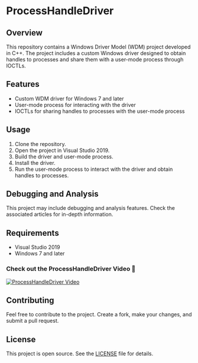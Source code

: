# **ProcessHandleDriver**

## **Overview**

This repository contains a Windows Driver Model (WDM) project developed in C++. The project includes a custom Windows driver designed to obtain handles to processes and share them with a user-mode process through IOCTLs.

## **Features**

- Custom WDM driver for Windows 7 and later
- User-mode process for interacting with the driver
- IOCTLs for sharing handles to processes with the user-mode process

## **Usage**

1. Clone the repository.
2. Open the project in Visual Studio 2019.
3. Build the driver and user-mode process.
4. Install the driver.
5. Run the user-mode process to interact with the driver and obtain handles to processes.

## **Debugging and Analysis**

This project may include debugging and analysis features. Check the associated articles for in-depth information.

## **Requirements**

- Visual Studio 2019
- Windows 7 and later


### Check out the ProcessHandleDriver Video 🚀

[![ProcessHandleDriver Video](https://img.youtube.com/vi/I8bwdFQbsrI/0.jpg)](https://www.youtube.com/watch?v=I8bwdFQbsrI)



## **Contributing**

Feel free to contribute to the project. Create a fork, make your changes, and submit a pull request.

## **License**

This project is open source. See the [LICENSE](./LICENSE) file for details.
